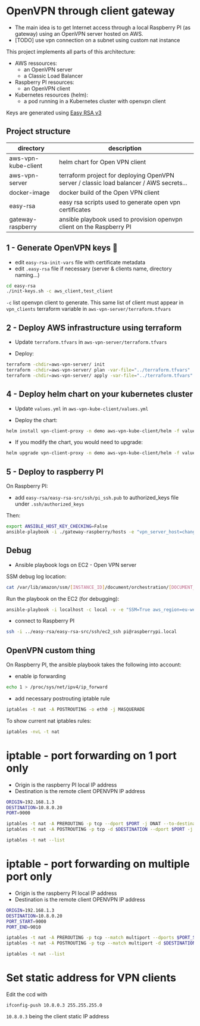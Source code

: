 # OpenVPN through client gateway

* The main idea is to get Internet access through a local Raspberry PI (as gateway) using an OpenVPN server hosted on AWS.
* [TODO] use vpn connection on a subnet using custom nat instance

This project implements all parts of this architecture:

* AWS ressources:
  *  an OpenVPN server 
  * a Classic Load Balancer
* Raspberry PI resources:
  * an OpenVPN client
* Kubernetes resources (helm):
  * a pod running in a Kubernetes cluster with openvpn client

Keys are generated using [Easy RSA v3](https://community.openvpn.net/openvpn/wiki/EasyRSA3-OpenVPN-Howto) 

## Project structure

| directory | description |
|---------|-------|
| aws-vpn-kube-client | helm chart for Open VPN client |
| aws-vpn-server | terraform project for deploying OpenVPN server / classic load balancer / AWS secrets... |
| docker-image | docker build of the Open VPN client |
| easy-rsa | easy rsa scripts used to generate open vpn certificates | 
| gateway-raspberry | ansible playbook used to provision openvpn client on the Raspberry PI |

## 1 - Generate OpenVPN keys :key:

* edit `easy-rsa-init-vars` file with certificate metadata
* edit `.easy-rsa` file if necessary (server & clients name, directory naming...)

```bash
cd easy-rsa
./init-keys.sh -c aws_client,test_client
```

`-c` list openvpn client to generate. This same list of client must appear in `vpn_clients` terraform variable in `aws-vpn-server/terraform.tfvars`

## 2 - Deploy AWS infrastructure using terraform

* Update `terraform.tfvars` in `aws-vpn-server/terraform.tfvars`

* Deploy:

```bash
terraform -chdir=aws-vpn-server/ init
terraform -chdir=aws-vpn-server/ plan -var-file="../terraform.tfvars"
terraform -chdir=aws-vpn-server/ apply -var-file="../terraform.tfvars"
```
## 4 - Deploy helm chart on your kubernetes cluster

* Update `values.yml` in `aws-vpn-kube-client/values.yml`

* Deploy the chart:

```bash
helm install vpn-client-proxy -n demo aws-vpn-kube-client/helm -f values-custom.yml
```

* If you modify the chart, you would need to upgrade:

```bash
helm upgrade vpn-client-proxy -n demo aws-vpn-kube-client/helm -f values-custom.yml
```

## 5 - Deploy to raspberry PI

On Raspberry PI: 

* add `easy-rsa/easy-rsa-src/ssh/pi_ssh.pub` to authorized_keys file under `.ssh/authorized_keys`

Then:

```bash
export ANSIBLE_HOST_KEY_CHECKING=False
ansible-playbook -i ./gateway-raspberry/hosts -e "vpn_server_host=changeme.example.com"  ./gateway-raspberry/playbook/vpn.yaml --ask-pass
```

## Debug

* Ansible playbook logs on EC2 - Open VPN server

SSM debug log location:

```bash
cat /var/lib/amazon/ssm/[INSTANCE_ID]/document/orchestration/[DOCUMENT_ID]/awsrunShellScript/runShellScript/stdout
```

Run the playbook on the EC2 (for debugging):

```bash
ansible-playbook -i localhost -c local -v -e "SSM=True aws_region=eu-west-3 vpn_keys_server_secret_name=some-secret" vpn-http-proxy.yaml
```

* connect to Raspberry PI

```bash
ssh -i ../easy-rsa/easy-rsa-src/ssh/ec2_ssh pi@raspberrypi.local
```

## OpenVPN custom thing

On Raspberry PI, the ansible playbook takes the following into account:

* enable ip forwarding
```bash
echo 1 > /proc/sys/net/ipv4/ip_forward
```

* add necessary postrouting iptable rule

```bash
iptables -t nat -A POSTROUTING -o eth0 -j MASQUERADE
```

To show current nat iptables rules:

```bash
iptables -nvL -t nat
```

# iptable - port forwarding on 1 port only

* Origin is the raspberry PI local IP address
* Destination is the remote client OPENVPN IP address

```bash
ORIGIN=192.168.1.3
DESTINATION=10.8.0.20
PORT=9000

iptables -t nat -A PREROUTING -p tcp --dport $PORT -j DNAT --to-destination $DESTINATION:$PORT
iptables -t nat -A POSTROUTING -p tcp -d $DESTINATION --dport $PORT -j SNAT --to-source $ORIGIN

iptables -t nat --list
```

# iptable - port forwarding on multiple port only

* Origin is the raspberry PI local IP address
* Destination is the remote client OPENVPN IP address

```bash
ORIGIN=192.168.1.3
DESTINATION=10.8.0.20
PORT_START=9000
PORT_END=9010

iptables -t nat -A PREROUTING -p tcp --match multiport --dports $PORT_START:$PORT_END -j DNAT --to-destination $DESTINATION:$PORT_START-$PORT_END
iptables -t nat -A POSTROUTING -p tcp --match multiport -d $DESTINATION --sport $PORT_START:$PORT_END -j SNAT --to-source $ORIGIN:$PORT_START-$PORT_END

iptables -t nat --list
```

# Set static address for VPN clients

Edit the ccd with 

```
ifconfig-push 10.8.0.3 255.255.255.0
```

`10.8.0.3` being the client static IP address